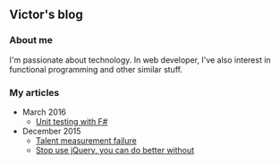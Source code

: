 
## Victor's blog

### About me
I'm passionate about technology. In web developer, I've also interest in functional programming and other similar stuff.

### My articles


- March 2016
    - [Unit testing with F#](posts/20160331-fsharp-unit-testing.html)
- December 2015
    - [Talent measurement failure](posts/20151217-talent-measurement-failure.html)
    - [Stop use jQuery, you can do better without](posts/20151216-stop-use-jquery-you-can-do-better-without.html)

